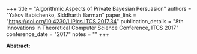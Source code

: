 +++
title = "Algorithmic Aspects of Private Bayesian Persuasion"
authors = "Yakov Babichenko, Siddharth Barman"
paper_link = "https://doi.org/10.4230/LIPIcs.ITCS.2017.34"
publication_details = "8th Innovations in Theoretical Computer Science Conference,  ITCS 2017"
conference_date = "2017"
notes = ""
+++

<b>Abstract:</b>
